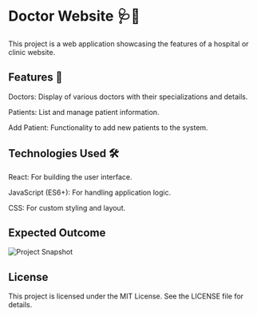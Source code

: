 # Doctor Website 🩺🏥

This project is a web application showcasing the features of a hospital or clinic website.

## Features 🎨

Doctors: Display of various doctors with their specializations and details.

Patients: List and manage patient information.

Add Patient: Functionality to add new patients to the system.

## Technologies Used 🛠️

React: For building the user interface.

JavaScript (ES6+): For handling application logic.

CSS: For custom styling and layout.

## Expected Outcome

![Project Snapshot](./src/img/chrome-capture-2024-8-7.gif)

## License

This project is licensed under the MIT License. See the LICENSE file for details.